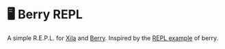 # 🖥️ Berry REPL

A simple R.E.P.L. for [Xila](https://xila.dev) and [Berry](https://github.com/berry-lang/berry). Inspired by the [REPL example](https://github.com/berry-lang/berry/blob/master/examples/repl.be) of berry.

